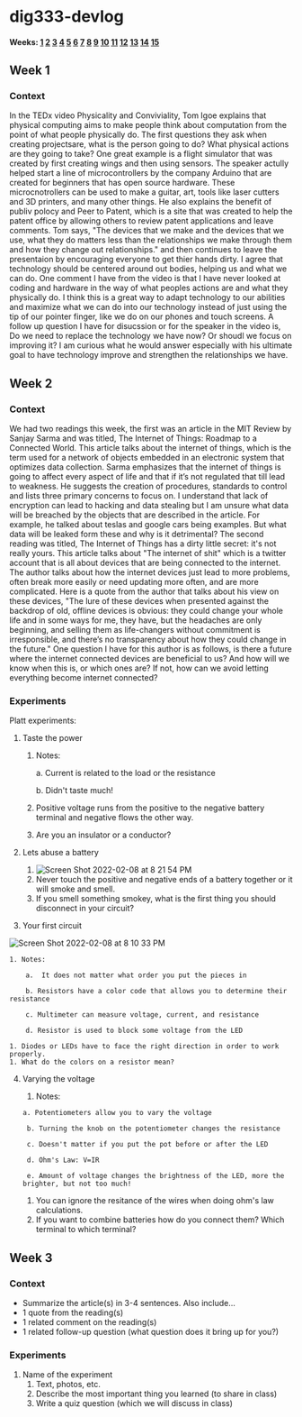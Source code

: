 
# dig333-devlog

#### Weeks: [1](#week-1) [2](#week-2) [3](#week-3) [4](#week-4) [5](#week-5) [6](#week-6) [7](#week-7) [8](#week-8) [9](#week-9) [10](#week-10) [11](#week-11) [12](#week-12) [13](#week-13) [14](#week-14) [15](#week-15)


<!--
BELOW IS A WEEKLY TEMPLATE. COPY/PASTE IT TO ADD A WEEK. SEE ASSIGNMENTS FOR DETAILS 
https://docs.google.com/document/d/1PAoPz-3vDPFWS5q9RHRb-dC7T4earpFXJW8w6v9wfZ0/edit
-->


## Week 1

### Context

In the TEDx video Physicality and Conviviality, Tom Igoe explains that physical computing aims to make people think about computation from the point of what people physically do. The first questions they ask when creating projectsare, what is the person going to do? What physical actions are they going to take? One great example is a flight simulator that was created by first creating wings and then using sensors. The speaker actully helped start a line of microcontrollers by the company Arduino that are created for beginners that has open source hardware. These microcnotrollers can be used to make a guitar, art, tools like laser cutters and 3D printers, and many other things. He also explains the benefit of publiv polocy and Peer to Patent, which is a site that was created to help the patent office by allowing others to review patent applications and leave comments. Tom says, "The devices that we make and the devices that we use, what they do matters less than the relationships we make through them and how they change out relationships." and then continues to leave the presentaion by encouraging everyone to get thier hands dirty. I agree that technology should be centered around out bodies, helping us and what we can do. One comment I have from the video is that I have  never looked at coding and hardware in the way of what peoples actions are and what they physically do. I think this is a great way to adapt technology to our abilities and maximize what we can do into our technology instead of just using the tip of our pointer finger, like we do on our phones and touch screens. A follow up question I have for disucssion or for the speaker in the video is, Do we need to replace the technology we have now? Or shoudl we focus on improving it? I am curious what he would answer especially with his ultimate goal to have technology improve and strengthen the relationships we have.


## Week 2

### Context

We had two readings this week, the first was an article in the MIT Review by Sanjay Sarma and was titled, The Internet of Things: Roadmap to a Connected World. This article talks about the internet of things, which is the term used for a network of objects embedded in an electronic system that optimizes data collection. Sarma emphasizes that the internet of things is going to affect every aspect of life and that if it’s not regulated that till lead to weakness. He suggests the creation of procedures, standards to control and lists three primary concerns to focus on. I understand that lack of encryption can lead to hacking and data stealing but I am unsure what data will be breached by the objects that are described in the article. For example, he talked about teslas and google cars being examples. But what data will be leaked form these and why is it detrimental? The second reading was titled, The Internet of Things has a dirty little secret: it's not really yours. This article talks about "The internet of shit" which is a twitter account that is all about devices that are being connected to the internet. The author talks about how the internet devices just lead to more problems, often break more easily or need updating more often, and are more complicated. Here is a quote from the author that talks about his view on these devices, "The lure of these devices when presented against the backdrop of old, offline devices is obvious: they could change your whole life and in some ways for me, they have, but the headaches are only beginning, and selling them as life-changers without commitment is irresponsible, and there’s no transparency about how they could change in the future." One question I have for this author is as follows, is there a future where the internet connected devices are beneficial to us? And how will we know when this is, or which ones are? If not, how can we avoid letting everything become internet connected?


### Experiments

<!-- List each Platt experiment / Monk recipe outcome, adding notes, photos, schematics, captions to show your work. -->
Platt experiments:

1. Taste the power
   1. Notes:
        
        a. Current is related to the load or the resistance
       
       b. Didn't taste much!
  
   1. Positive voltage runs from the positive to the negative battery terminal and negative flows the other way.
   1. Are you an insulator or a conductor?

2. Lets abuse a battery
    1. ![Screen Shot 2022-02-08 at 8 21 54 PM](https://user-images.githubusercontent.com/70282901/153103799-0ff97fc4-e60d-4067-8c76-9b6bfee938a9.png)
    1. Never touch the positive and negative ends of a battery together or it will smoke and smell.
    1. If you smell something smokey, what is the first thing you should disconnect in your circuit?

3. Your first circuit
 
 ![Screen Shot 2022-02-08 at 8 10 33 PM](https://user-images.githubusercontent.com/70282901/153102695-da3e90d4-37b2-4649-a600-d7722783eebe.png)
 
    1. Notes:
        
        a.  It does not matter what order you put the pieces in
        
        b. Resistors have a color code that allows you to determine their resistance
        
        c. Multimeter can measure voltage, current, and resistance
        
        d. Resistor is used to block some voltage from the LED
   
    1. Diodes or LEDs have to face the right direction in order to work properly.
    1. What do the colors on a resistor mean?

4. Varying the voltage
     1. Notes:
       
       a. Potentiometers allow you to vary the voltage
        
        b. Turning the knob on the potentiometer changes the resistance
        
        c. Doesn't matter if you put the pot before or after the LED
        
        d. Ohm's Law: V=IR
        
        e. Amount of voltage changes the brightness of the LED, more the brighter, but not too much!
   
    1. You can ignore the resitance of the wires when doing ohm's law calculations.
    1. If you want to combine batteries how do you connect them? Which terminal to which terminal?

<!--
BELOW IS A WEEKLY TEMPLATE. COPY/PASTE IT TO ADD A WEEK. SEE ASSIGNMENTS FOR DETAILS 
https://docs.google.com/document/d/1PAoPz-3vDPFWS5q9RHRb-dC7T4earpFXJW8w6v9wfZ0/edit
-->

## Week 3

### Context

- Summarize the article(s) in 3-4 sentences. Also include...
- 1 quote from the reading(s)
- 1 related comment on the reading(s)
- 1 related follow-up question (what question does it bring up for you?)


### Experiments

<!-- List each Platt experiment / Monk recipe outcome, adding notes, photos, schematics, captions to show your work. -->

1. Name of the experiment
    1. Text, photos, etc.
    1. Describe the most important thing you learned (to share in class)
    1. Write a quiz question (which we will discuss in class)

